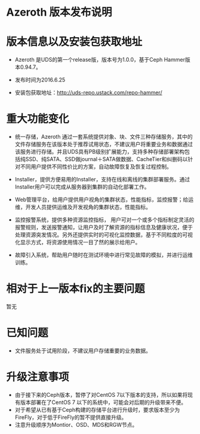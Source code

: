 # Azeroth 版本发布说明

# 版本信息以及安装包获取地址

* Azeroth 是UDS的第一个release版，版本号为1.0.0，基于Ceph Hammer版本0.94.7。

* 发布时间为2016.6.25

* 安装包获取地址：[http:\/\/uds-repo.ustack.com\/repo-hammer\/](http://uds-repo.ustack.com/repo-hammer/)


# 重大功能变化

* 统一存储，Azeroth 通过一套系统提供对象、块、文件三种存储服务，其中的文件存储服务在该版本处于推荐试用状态，不建议用户将重要业务和数据通过该服务进行存储。并且UDS具有PB级别扩展能力，支持多种存储部署架构包括纯SSD、纯SATA、SSD做journal＋SATA做数据、CacheTier和纠删码以针对不同用户提供不同性价比的方案，自动故障恢复及恢复过程控制。

* Installer，提供方便易用的Installer，支持在线和离线的集群部署服务。通过Installer用户可以完成从服务器到集群的自动化部署工作。

* Web管理平台，给用户提供用户视角的集群状态，性能指标，监控报警；给运维，开发人员提供运维及开发视角的集群状态，性能指标。

* 监控报警系统，提供多种资源监控指标， 用户可对一个或多个指标制定灵活的报警规则，发送报警通知，让用户及时了解资源的指标信息及健康状况，便于处理资源突发情况。另外还提供实时的可视化监控数据，基于不同粒度的可视化显示方式，将资源使用情况一目了然的展示给用户。

* 故障引入系统，帮助用户随时在测试环境中进行常见故障的模拟，并进行运维训练。


# 相对于上一版本fix的主要问题


暂无

# 已知问题



* 文件服务处于试用阶段，不建议用户存储重要的业务数据。


# 升级注意事项

* 由于接下来的Ceph版本，暂停了对CentOS 7以下版本的支持，所以如果将现有版本部署在了CentOS 7 以下的系统中，可能会对后期的升级带来不便。
* 对于希望从已有基于Ceph构建的存储平台进行升级时，要求版本至少为FireFly，对于低于FireFly的暂不提供直接升级。
* 注意升级顺序为Montior、OSD、MDS和RGW节点。

